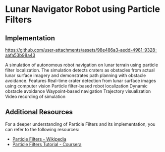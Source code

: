 # Lunar Navigator Robot using Particle Filters

## Implementation

https://github.com/user-attachments/assets/98e486a3-aedd-4981-9328-aafa53b98a43






A simulation of autonomous robot navigation on lunar terrain using particle filter localization. The simulation detects craters as obstacles from actual lunar surface imagery and demonstrates path planning with obstacle avoidance.
Features
Real-time crater detection from lunar surface images using computer vision
Particle filter-based robot localization
Dynamic obstacle avoidance
Waypoint-based navigation
Trajectory visualization
Video recording of simulation


## Additional Resources

For a deeper understanding of Particle Filters and its implementation, you can refer to the following resources:

- [Particle Filters - Wikipedia](https://en.wikipedia.org/wiki/Particle_filter)
- [Particle Filters Tutorial - Coursera](https://www.coursera.org/learn/robotics-perception)






